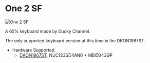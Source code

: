 # One 2 SF

![One 2 SF](https://www.duckychannel.com.tw/upload/2019_05_142/201905141721227o2fxn6LX1.png)

A 65% keyboard made by Ducky Channel.

The only supported keyboard version at this time is the DKON1967ST.
* Hardware Supported:
  * [DKON1967ST](1967st/), NUC123SD4AN0 + MBI5043GP
